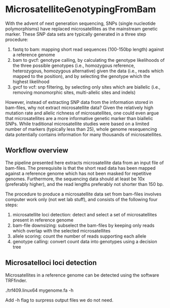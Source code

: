 # MicrosatelliteGenotypingFromBam

With the advent of next generation sequencing, SNPs (single nucleotide polymorphisms) have replaced microsatellites as the mainstream genetic marker. These SNP data sets are typically generated in a three step procedure:
1. fastq to bam:  mapping short read sequences (100-150bp length) against a reference genome
2. bam to gvcf:   genotype calling, by calculating the genotype likelihoods of the three possible genotypes (i.e., homozygous reference, heterozygous, homozygous alternative) given the data (i.e., reads which mapped to the position), and by selecting the genotype which the highest likelihood
3. gvcf to vcf:   snp filtering, by selecting only sites which are biallelic (i.e., removing monomorphic sites, multi-allelic sites and indels)

However, instead of extracting SNP data from the information stored in bam-files, why not extract microsatellite data? Given the relatively high mutation rate and allelic richness of microsatellites, one could even argue that microsatellites are a more informative genetic marker than biallelic SNPs. While traditional microsatellite studies were based on a limited number of markers (typically less than 25), whole genome resequencing data potentially contains information for many thousands of microsatellites.   

## Workflow overview

The pipeline presented here extracts microsatellite data from an input file of bam-files. The prerequisite is that the short read data has been mapped against a reference genome which has not been masked for repetitive genomes. Furthermore, the sequencing data should at least be 10x (preferably higher), and the read lengths preferably not shorter than 150 bp.

The procedure to produce a microsatellite data set from bam-files involves computer work only (not wet lab stuff), and consists of the following four steps:
1. microsatellite loci detection: detect and select a set of microsatellites present in reference genome
2. bam-file downsizing: subselect the bam-files by keeping only reads which overlap with the selected microsatellites
3. allele scoring: count the number of reads supporting each allele  
4. genotype calling: convert count data into genotypes using a decision tree

## Microsatelloci loci detection

Microsatellites in a reference genome can be detected using the software TRFfinder.

./trf409.linux64 mygenome.fa -h

Add -h flag to surpress output files we do not need.








